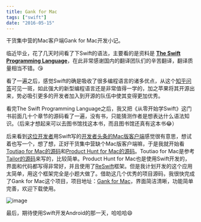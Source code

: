 ```yaml
---
title: Gank for Mac
tags: ["swift"]
date: "2016-05-15"
---
```

干货集中营的Mac客户端Gank for Mac开发小记。 <!--more-->

临近毕业，花了几天时间看了下Swift的语法，主要看的是资料是 **[The Swift Programming Language](https://github.com/numbbbbb/the-swift-programming-language-in-chinese)**，在此非常感谢国内的翻译团队们的辛苦翻译，翻译质量相当不错。😘

看了一遍之后，感觉Swift的确是吸收了很多编程语言的诸多优点，从这个[知乎问答](https://www.zhihu.com/question/24007154)可见一斑，如此强大的新型编程语言还是非常值得一学的，加之苹果将其开源出来，势必吸引更多的开发者加入到开源的队伍中使其变得更加优秀。

看完The Swift Programming Language之后，我又把《从零开始学Swift》这门书前面几十个章节的源码看了一遍，没有书，只能猜测作者是想表达什么语法知识。（后来才想起来可以去图书馆找这本书，而且图书馆还真有这本书😂）

后来看到[这位开发者](https://github.com/judi0713)用Swift写的[开发者头条的Mac版客户端](http://walkginkgo.com/ios/2016/05/04/Toutiao.html?hmsr=toutiao.io&utm_medium=toutiao.io&utm_source=toutiao.io)感觉很有意思，想试着也写一个，想了想，正好干货集中营缺个Mac版客户端嘛，于是我就开始看[Toutiao for Mac的源码](https://github.com/judi0713/TouTiao)和[Product Hunt for Mac的源码](https://github.com/producthunt/producthunt-osx)。Toutiao for Mac是参考[Tailor的源码](https://github.com/kimar/Tailor)来写的，比较简单。Product Hunt for Mac也是使用Swift开发的，界面和代码都写得非常好，并且使用了[ReSwift](https://github.com/ReSwift/ReSwift)框架。但是我计划开发的这个应用太简单，用这个框架完全是小题大做了。借助这几个优秀的项目源码，我很快完成了Gank for Mac这个项目，项目地址：[Gank for Mac](https://github.com/hujiaweibujidao/Gank)，界面简洁清晰，功能简单完善，欢迎下载使用。

![image](/images/gank-screenshot.png)

最后，期待使用Swift开发Android的那一天，哈哈哈😄

